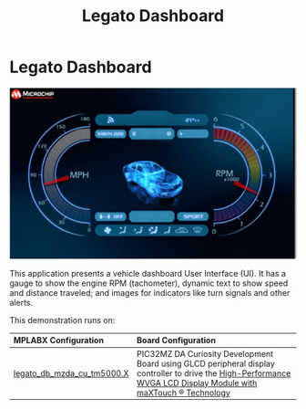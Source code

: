 ﻿---
parent: Example Applications
title: Legato Dashboard
nav_order: 2
---

# Legato Dashboard

![](./../../docs/html/legato_dashboard.png)

This application presents a vehicle dashboard User Interface (UI). It has a gauge to show the engine RPM (tachometer), dynamic text to show speed and distance traveled; and images for indicators like turn signals and other alerts.

This demonstration runs on:

|MPLABX Configuration|Board Configuration|
|:-------------------|:------------------|
|[legato\_db\_mzda\_cu\_tm5000.X](./firmware/legato_db_mzda_cu_tm5000.X/readme.md)|PIC32MZ DA Curiosity Development Board using GLCD peripheral display controller to drive the [High-Performance WVGA LCD Display Module with maXTouch ® Technology](https://www.microchip.com/DevelopmentTools/ProductDetails/PartNO/AC320005-4)|


 
